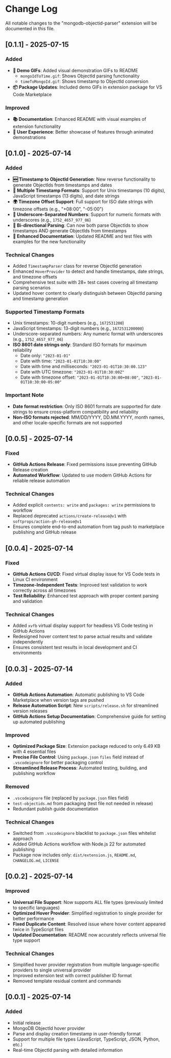 # Change Log

All notable changes to the "mongodb-objectid-parser" extension will be documented in this file.

## [0.1.1] - 2025-07-15

### Added
- **📸 Demo GIFs**: Added visual demonstration GIFs to README
  - `mongoIdToTime.gif`: Shows ObjectId parsing functionality 
  - `timeToMongoId.gif`: Shows timestamp to ObjectId conversion
- **📦 Package Updates**: Included demo GIFs in extension package for VS Code Marketplace

### Improved
- **📚 Documentation**: Enhanced README with visual examples of extension functionality
- **🎨 User Experience**: Better showcase of features through animated demonstrations

## [0.1.0] - 2025-07-14

### Added
- **🆕 Timestamp to ObjectId Generation**: New reverse functionality to generate ObjectIds from timestamps and dates
- **📅 Multiple Timestamp Formats**: Support for Unix timestamps (10 digits), JavaScript timestamps (13 digits), and date strings
- **🌍 Timezone Offset Support**: Full support for ISO date strings with timezone offsets (e.g., "+08:00", "-05:00")
- **🔢 Underscore-Separated Numbers**: Support for numeric formats with underscores (e.g., `1752_4657_977_06`)
- **🔄 Bi-directional Parsing**: Can now both parse ObjectIds to show timestamps AND generate ObjectIds from timestamps
- **📝 Enhanced Documentation**: Updated README and test files with examples for the new functionality

### Technical Changes
- Added `TimestampParser` class for reverse ObjectId generation
- Enhanced `HoverProvider` to detect and handle timestamps, date strings, and timezone offsets
- Comprehensive test suite with 28+ test cases covering all timestamp parsing scenarios
- Updated hover content to clearly distinguish between ObjectId parsing and timestamp generation

### Supported Timestamp Formats
- Unix timestamps: 10-digit numbers (e.g., `1672531200`)
- JavaScript timestamps: 13-digit numbers (e.g., `1672531200000`)
- Underscore-separated numbers: Any numeric format with underscores (e.g., `1752_4657_977_06`)
- **ISO 8601 date strings only**: Standard ISO formats for maximum reliability
  - Date only: `"2023-01-01"`
  - Date with time: `"2023-01-01T10:30:00"`
  - Date with time and milliseconds: `"2023-01-01T10:30:00.123"`
  - Date with UTC timezone: `"2023-01-01T10:30:00Z"`
  - Date with timezone offset: `"2023-01-01T10:30:00+08:00"`, `"2023-01-01T10:30:00-05:00"`

### Important Note
- **Date format restriction**: Only ISO 8601 formats are supported for date strings to ensure cross-platform compatibility and reliability
- **Non-ISO formats rejected**: MM/DD/YYYY, DD.MM.YYYY, month names, and other locale-specific formats are not supported

## [0.0.5] - 2025-07-14

### Fixed
- **GitHub Actions Release**: Fixed permissions issue preventing GitHub Release creation
- **Automated Workflow**: Updated to use modern GitHub Actions for reliable release automation

### Technical Changes
- Added explicit `contents: write` and `packages: write` permissions to workflow
- Replaced deprecated `actions/create-release@v1` with `softprops/action-gh-release@v1`
- Ensures complete end-to-end automation from tag push to marketplace publishing and GitHub release

## [0.0.4] - 2025-07-14

### Fixed
- **GitHub Actions CI/CD**: Fixed virtual display issue for VS Code tests in Linux CI environment
- **Timezone-Independent Tests**: Improved test validation to work correctly across all timezones
- **Test Reliability**: Enhanced test approach with proper content parsing and validation

### Technical Changes
- Added `xvfb` virtual display support for headless VS Code testing in GitHub Actions
- Redesigned hover content test to parse actual results and validate independently
- Ensures consistent test results in local development and CI environments

## [0.0.3] - 2025-07-14

### Added
- **GitHub Actions Automation**: Automatic publishing to VS Code Marketplace when version tags are pushed
- **Release Automation Script**: New `scripts/release.sh` for streamlined version releases
- **GitHub Actions Setup Documentation**: Comprehensive guide for setting up automated publishing

### Improved
- **Optimized Package Size**: Extension package reduced to only 6.49 KB with 4 essential files
- **Precise File Control**: Using `package.json` `files` field instead of `.vscodeignore` for better packaging control
- **Streamlined Release Process**: Automated testing, building, and publishing workflow

### Removed
- `.vscodeignore` file (replaced by `package.json` files field)
- `test-objectids.md` from packaging (test file not needed in release)
- Redundant publish guide documentation

### Technical Changes
- Switched from `.vscodeignore` blacklist to `package.json` files whitelist approach
- Added GitHub Actions workflow with Node.js 22 for automated publishing
- Package now includes only: `dist/extension.js`, `README.md`, `CHANGELOG.md`, `LICENSE`

## [0.0.2] - 2025-07-14

### Improved
- **Universal File Support**: Now supports ALL file types (previously limited to specific languages)
- **Optimized Hover Provider**: Simplified registration to single provider for better performance
- **Fixed Duplicate Content**: Resolved issue where hover content appeared twice in TypeScript files
- **Updated Documentation**: README now accurately reflects universal file type support

### Technical Changes
- Simplified hover provider registration from multiple language-specific providers to single universal provider
- Improved extension test with correct publisher ID format
- Removed template residual content and commands

## [0.0.1] - 2025-07-14

### Added
- Initial release
- MongoDB ObjectId hover provider
- Parse and display creation timestamp in user-friendly format
- Support for multiple file types (JavaScript, TypeScript, JSON, Python, etc.)
- Real-time ObjectId parsing with detailed information